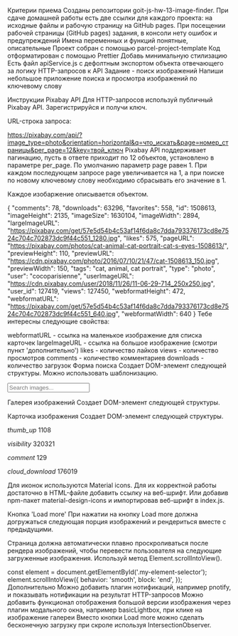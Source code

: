 Критерии приема Созданы репозитории goit-js-hw-13-image-finder. При сдаче домашней работы есть две
ссылки для каждого проекта: на исходные файлы и рабочую страницу на GitHub pages. При посещении
рабочей страницы (GitHub pages) задания, в консоли нету ошибок и предупреждений Имена переменных и
функций понятные, описательные Проект собран с помощью parcel-project-template Код отформатирован с
помощью Prettier Добавь минимальную стилизацию Есть файл apiService.js с дефолтным экспортом объекта
отвечающего за логику HTTP-запросов к API Задание - поиск изображений Напиши небольшое приложение
поиска и просмотра изображений по ключевому слову

Инструкции Pixabay API Для HTTP-запросов используй публичный Pixabay API. Зарегистрируйся и получи
ключ.

URL-строка запроса:

https://pixabay.com/api/?image_type=photo&orientation=horizontal&q=что_искать&page=номер_страницы&per_page=12&key=твой_ключ
Pixabay API поддерживает пагинацию, пусть в ответе приходит по 12 объектов, установлено в параметре
per_page. По умолчанию параметр page равен 1. При каждом последующем запросе page увеличивается на
1, а при поиске по новому ключевому слову необходимо сбрасывать его значение в 1.

Каждое изобаржение описывается объектом.

{ "comments": 78, "downloads": 63296, "favorites": 558, "id": 1508613, "imageHeight": 2135,
"imageSize": 1630104, "imageWidth": 2894, "largeImageURL":
"https://pixabay.com/get/57e5d54b4c53af14f6da8c7dda793376173cd8e7524c704c702873dc9f44c551_1280.jpg",
"likes": 575, "pageURL": "https://pixabay.com/photos/cat-animal-cat-portrait-cat-s-eyes-1508613/",
"previewHeight": 110, "previewURL":
"https://cdn.pixabay.com/photo/2016/07/10/21/47/cat-1508613_150.jpg", "previewWidth": 150, "tags":
"cat, animal, cat portrait", "type": "photo", "user": "cocoparisienne", "userImageURL":
"https://cdn.pixabay.com/user/2018/11/26/11-06-29-714_250x250.jpg", "user_id": 127419, "views":
127450, "webformatHeight": 472, "webformatURL":
"https://pixabay.com/get/57e5d54b4c53af14f6da8c7dda793376173cd8e7524c704c702873dc9f44c551_640.jpg",
"webformatWidth": 640 } Тебе интересны следующие свойства:

webformatURL - ссылка на маленькое изображение для списка карточек largeImageURL - ссылка на большое
изображение (смотри пункт 'дополнительно') likes - количество лайков views - количество просмотров
comments - количество комментариев downloads - количество загрузок Форма поиска Создает DOM-элемент
следующей структуры. Можно использовать шаблонизацию.

<form class="search-form" id="search-form">
  <input
    type="text"
    name="query"
    autocomplete="off"
    placeholder="Search images..."
  />
</form>
Галерея изображений
Создает DOM-элемент следующей структуры.

<ul class="gallery">
  <!-- Список <li> с карточками изображений -->
</ul>
Карточка изображения
Создает DOM-элемент следующей структуры.

<div class="photo-card">
  <img src="" alt="" />

  <div class="stats">
    <p class="stats-item">
      <i class="material-icons">thumb_up</i>
      1108
    </p>
    <p class="stats-item">
      <i class="material-icons">visibility</i>
      320321
    </p>
    <p class="stats-item">
      <i class="material-icons">comment</i>
      129
    </p>
    <p class="stats-item">
      <i class="material-icons">cloud_download</i>
      176019
    </p>
  </div>
</div>
Для иконок используются Material icons. Для их корректной работы достаточно в HTML-файле добавить ссылку на веб-шрифт.

<link
  href="https://fonts.googleapis.com/icon?family=Material+Icons"
  rel="stylesheet"
/>
Или добавив npm-пакет material-design-icons и импортировав веб-шрифт в index.js.

Кнопка 'Load more' При нажатии на кнопку Load more должна догружаться следующая порция изображений и
рендериться вместе с предыдущими.

Страница должна автоматически плавно проскроливаться после рендера изображений, чтобы перевести
пользователя на следующие загруженные изображения. Используй метод Element.scrollIntoView().

const element = document.getElementById('.my-element-selector'); element.scrollIntoView({ behavior:
'smooth', block: 'end', }); Дополнительно Можно добавить плагин нотификаций, например pnotify, и
показывать нотификации на результат HTTP-запросов Можно добавить функционал отображения большой
версии изображения через плагин модального окна, например basicLightbox, при клике на изображение
галереи Вместо кнопки Load more можно сделать бесконечную загрузку при скроле используя
IntersectionObserver.
